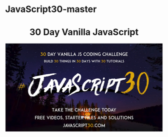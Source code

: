 # JavaScript30-master
<h1 align="center">30 Day Vanilla JavaScript</h1>
<p align="center"><img src="https://raw.githubusercontent.com/Abdo-Nsila/JavaScript30-master/master/Assets/JS%2030.png"/></p>

# 
